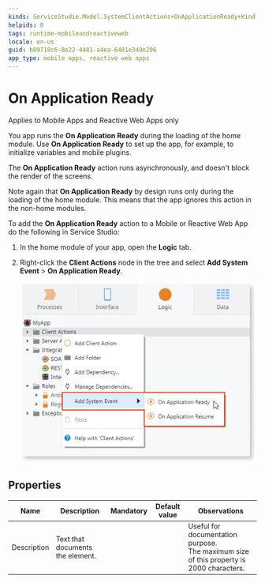 ```yaml
---
kinds: ServiceStudio.Model.SystemClientActions+OnApplicationReady+Kind
helpids: 0
tags: runtime-mobileandreactiveweb
locale: en-us
guid: b89718c6-8e22-4481-a4ea-6481e349e206
app_type: mobile apps, reactive web apps
---
```


# On Application Ready

<div class="info" markdown="1">

Applies to Mobile Apps and Reactive Web Apps only

</div>

You app runs the **On Application Ready** during the loading of the home module. Use **On Application Ready** to set up the app, for example, to initialize variables and mobile plugins.

The **On Application Ready** action runs asynchronously, and doesn't block the render of the screens.

Note again that **On Application Ready** by design runs only during the loading of the home module. This means that the app ignores this action in the non-home modules.

To add the **On Application Ready** action to a Mobile or Reactive Web App do the following in Service Studio:

1. In the home module of your app, open the **Logic** tab.

1. Right-click the **Client Actions** node in the tree and select **Add System Event** > **On Application Ready**.

    ![Systems Event in the context menu](images/ss-add-system-event-reactive.png)

## Properties

<table markdown="1">
<thead>
<tr>
<th>Name</th>
<th>Description</th>
<th>Mandatory</th>
<th>Default value</th>
<th>Observations</th>
</tr>
</thead>
<tbody>
<tr>
<td title="Description">Description</td>
<td>Text that documents the element.</td>
<td></td>
<td></td>
<td>Useful for documentation purpose.<br/>The maximum size of this property is 2000 characters.</td>
</tr>
</tbody>
</table>


